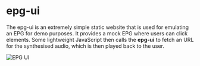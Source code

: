 # epg-ui

The epg-ui is an extremely simple static website that is used for emulating an EPG for demo purposes. It provides a mock EPG where users can click elements. Some lightweight JavaScript then calls the **epg-ui** to fetch an URL for the synthesised audio, which is then played back to the user.

![EPG UI](docs/ui.png)

